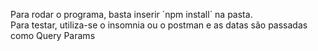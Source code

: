 Para rodar o programa, basta inserir ´npm install´ na pasta. <br>
Para testar, utiliza-se o insomnia ou o postman e as datas são passadas como Query Params
